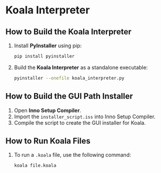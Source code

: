 # Koala Interpreter

## How to Build the Koala Interpreter

1. Install **PyInstaller** using pip:
   ```bash
   pip install pyinstaller
   ```

2. Build the **Koala Interpreter** as a standalone executable:
   ```bash
   pyinstaller --onefile koala_interpreter.py
   ```

## How to Build the GUI Path Installer

1. Open **Inno Setup Compiler**.
2. Import the `installer_script.iss` into Inno Setup Compiler.
3. Compile the script to create the GUI installer for Koala.

## How to Run Koala Files

1. To run a `.koala` file, use the following command:
   ```bash
   koala file.koala
   ```
